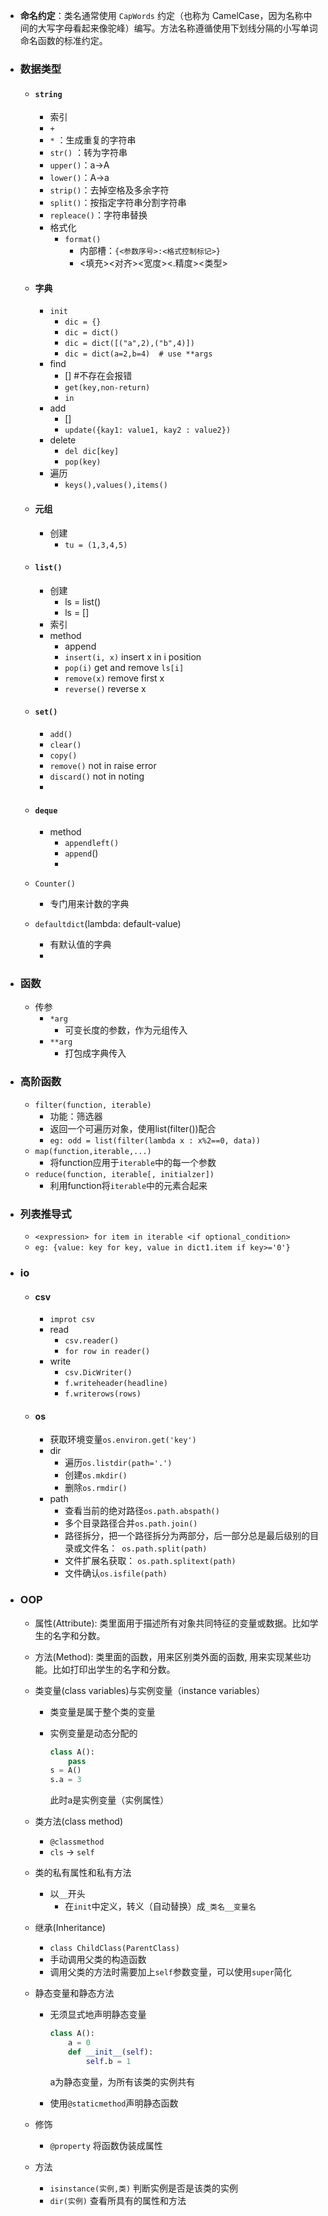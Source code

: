 - **命名约定**：类名通常使用 `CapWords` 约定（也称为 CamelCase，因为名称中间的大写字母看起来像驼峰）编写。方法名称遵循使用下划线分隔的小写单词命名函数的标准约定。

- ### 数据类型

  - #### `string`

    - 索引
    - `+`
    - `*` ：生成重复的字符串
    - `str()` ：转为字符串
    - `upper()`：a->A
    - `lower()`：A->a
    - `strip()`：去掉空格及多余字符
    - `split()`：按指定字符串分割字符串
    - `repleace()`：字符串替换
    - 格式化
      - `format()`
        - 内部槽：`{<参数序号>:<格式控制标记>}`
        - <填充><对齐><宽度><.精度><类型>

  - #### 字典

    - `init`
      - `dic = {}`
      - `dic = dict()`
      - `dic = dict([("a",2),("b",4)])`
      - `dic = dict(a=2,b=4)  # use **args` 
    - find
      - []  #不存在会报错
      - `get(key,non-return)`
      - `in`
    - add
      - []
      - `update({kay1: value1, kay2 : value2})`
    - delete
      - `del dic[key]`
      - `pop(key)`
    - 遍历 
      - `keys(),values(),items()`

  - #### 元组

    - 创建
      - `tu = (1,3,4,5)`

  - #### `list()`

    - 创建
      - ls = list()
      - ls = []
    - 索引
    - method
      - append
      - `insert(i, x)` insert x in i position
      - `pop(i)` get and remove `ls[i]`
      - `remove(x)` remove first x
      - `reverse()` reverse x

  - #### `set()`

    - `add()`
    - `clear()`
    - `copy()`
    - `remove()`  not in raise error
    - `discard()` not in noting
    - 

  - #### `deque`

    - method
      - `appendleft()`
      - `append`()
      - 

  - `Counter()`

    - 专门用来计数的字典

  - `defaultdict`(lambda: default-value)

    - 有默认值的字典
    - 

- ### 函数

  - 传参
    - `*arg`
      - 可变长度的参数，作为元组传入
    - ``**arg``
      - 打包成字典传入

- ### 高阶函数

  - `filter(function, iterable)`
    - 功能：筛选器
    - 返回一个可遍历对象，使用list(filter())配合
    - `eg: odd = list(filter(lambda x : x%2==0, data))`
  - `map(function,iterable,...)`
    - 将function应用于`iterable`中的每一个参数
  - `reduce(function, iterable[, initialzer])`
    - 利用function将`iterable`中的元素合起来

- ### 列表推导式

  - `<expression> for item in iterable <if optional_condition>`
  - `eg: {value: key for key, value in dict1.item if key>='0'}`

- ### io

  - #### csv

    - `improt csv`
    - read
      - `csv.reader()`
      - `for row in reader()`
    - write
      - `csv.DicWriter()`
      - `f.writeheader(headline)`
      - `f.writerows(rows)`

  - #### os

    - 获取环境变量`os.environ.get('key')`
    - dir
      - 遍历`os.listdir(path='.')`
      - 创建`os.mkdir()`
      - 删除`os.rmdir()`
    - path
      - 查看当前的绝对路径`os.path.abspath()`
      - 多个目录路径合并`os.path.join()`
      - 路径拆分，把一个路径拆分为两部分，后一部分总是最后级别的目录或文件名：` os.path.split(path)`
      - 文件扩展名获取： `os.path.splitext(path)`  
      - 文件确认`os.isfile(path)`

- ### OOP

  - 属性(Attribute): 类里面用于描述所有对象共同特征的变量或数据。比如学生的名字和分数。
  
  - 方法(Method): 类里面的函数，用来区别类外面的函数, 用来实现某些功能。比如打印出学生的名字和分数。
  
  - 类变量(class variables)与实例变量（instance variables）
    - 类变量是属于整个类的变量
    
    - 实例变量是动态分配的
    
      ```python
      class A():
          pass
      s = A()
      s.a = 3
      ```
    
      此时a是实例变量（实例属性）
    
  - 类方法(class method)
    - `@classmethod`
    - `cls` -> `self`
    
  - 类的私有属性和私有方法
    - 以`__`开头
      - 在`init`中定义，转义（自动替换）成`_类名__变量名`
    
  - 继承(Inheritance)
    - `class ChildClass(ParentClass)`
    - 手动调用父类的构造函数
    - 调用父类的方法时需要加上`self`参数变量，可以使用`super`简化
    
  - 静态变量和静态方法
    - 无须显式地声明静态变量
    
      ```python
      class A():
          a = 0
          def __init__(self):
              self.b = 1
      ```
    
      a为静态变量，为所有该类的实例共有
    
    - 使用`@staticmethod`声明静态函数
    
  - 修饰
    - `@property` 将函数伪装成属性
    
  - 方法
  
    - `isinstance(实例,类)`  判断实例是否是该类的实例
    - `dir(实例)` 查看所具有的属性和方法